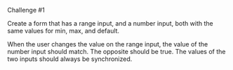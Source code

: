 Challenge #1

Create a form that has a range input, 
and a number input, 
both with the same values for min, max, and default. 

When the user changes the value on the range input, the value of the number input should match. 
The opposite should be true. 
The values of the two inputs should always be synchronized.

